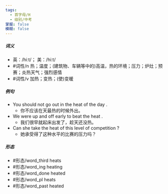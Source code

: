 ```yaml
---
tags:
  - 首字母/H
  - 级别/中考
掌握: false
模糊: false
---
```

##### 词义
- 英：/hiːt/； 美：/hiːt/
- #词性/n  热；温度；(建筑物、车辆等中的)高温，热的环境；压力；炉灶；预赛；炎热天气；强烈感情
- #词性/v  加热；变热；(使)变暖
##### 例句
- You should not go out in the heat of the day .
	- 你不应该在天最热的时候外出。
- We were up and off early to beat the heat .
	- 我们很早就起床出发了，趁天还没热。
- Can she take the heat of this level of competition ?
	- 她承受得了这种水平的比赛的压力吗？
##### 形态
- #形态/word_third heats
- #形态/word_ing heating
- #形态/word_done heated
- #形态/word_pl heats
- #形态/word_past heated
